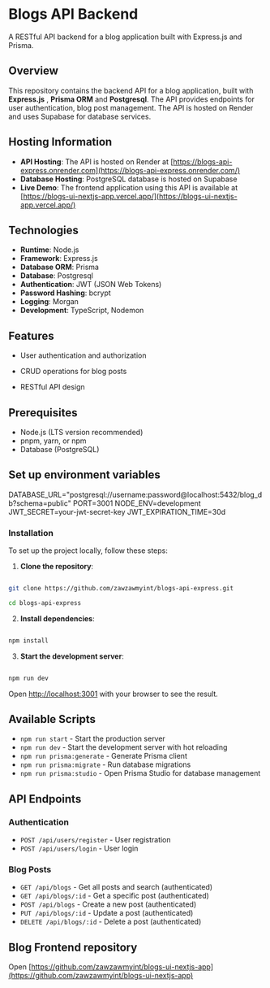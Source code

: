 # Blogs API Backend

A RESTful API backend for a blog application built with Express.js and Prisma.

## Overview

This repository contains the backend API for a blog application, built with **Express.js** , **Prisma ORM** and **Postgresql**. The API provides endpoints for user authentication, blog post management. The API is hosted on Render and uses Supabase for database services.

## Hosting Information

- **API Hosting**: The API is hosted on Render at [https://blogs-api-express.onrender.com](https://blogs-api-express.onrender.com/)
- **Database Hosting**: PostgreSQL database is hosted on Supabase
- **Live Demo**: The frontend application using this API is available at [https://blogs-ui-nextjs-app.vercel.app/](https://blogs-ui-nextjs-app.vercel.app/)

## Technologies

- **Runtime**: Node.js
- **Framework**: Express.js
- **Database ORM**: Prisma
- **Database**: Postgresql
- **Authentication**: JWT (JSON Web Tokens)
- **Password Hashing**: bcrypt
- **Logging**: Morgan
- **Development**: TypeScript, Nodemon

## Features

- User authentication and authorization
- CRUD operations for blog posts

- RESTful API design

## Prerequisites

- Node.js (LTS version recommended)
- pnpm, yarn, or npm
- Database (PostgreSQL)

## Set up environment variables

DATABASE_URL="postgresql://username:password@localhost:5432/blog_db?schema=public"
PORT=3001
NODE_ENV=development
JWT_SECRET=your-jwt-secret-key
JWT_EXPIRATION_TIME=30d

### Installation

To set up the project locally, follow these steps:

1.  **Clone the repository**:

```bash

git clone https://github.com/zawzawmyint/blogs-api-express.git

cd blogs-api-express

```

2.  **Install dependencies**:

```bash

npm install

```

3.  **Start the development server**:

```bash

npm run dev

```

Open [http://localhost:3001](http://localhost:3001) with your browser to see the result.

## Available Scripts

- `npm run start` - Start the production server
- `npm run dev` - Start the development server with hot reloading
- `npm run prisma:generate` - Generate Prisma client
- `npm run prisma:migrate` - Run database migrations
- `npm run prisma:studio` - Open Prisma Studio for database management

## API Endpoints

### Authentication

- `POST /api/users/register` - User registration
- `POST /api/users/login` - User login

### Blog Posts

- `GET /api/blogs` - Get all posts and search (authenticated)
- `GET /api/blogs/:id` - Get a specific post (authenticated)
- `POST /api/blogs` - Create a new post (authenticated)
- `PUT /api/blogs/:id` - Update a post (authenticated)
- `DELETE /api/blogs/:id` - Delete a post (authenticated)

## Blog Frontend repository

Open [https://github.com/zawzawmyint/blogs-ui-nextjs-app](https://github.com/zawzawmyint/blogs-ui-nextjs-app)
